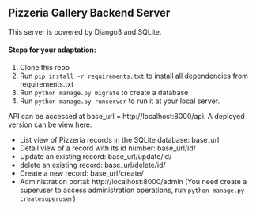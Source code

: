 ## Pizzeria Gallery Backend Server
This server is powered by Django3 and SQLite. 

#### Steps for your adaptation:
1. Clone this repo
2. Run `pip install -r requirements.txt` to install all dependencies from requirements.txt
3. Run `python manage.py migrate` to create a database
4. Run `python manage.py runserver` to run it at your local server.

API can be accessed at base_url = http://localhost:8000/api. A deployed version can be view [here](http://www.pizzavspizza.com/api/). 
- List view of Pizzeria records in the SQLite database: base_url
- Detail view of a record with its id number: base_url/id/
- Update an existing record: base_url/update/id/
- delete an existing record: base_url/delete/id/
- Create a new record: base_url/create/
- Administration portal: http://localhost:8000/admin (You need create a superuser to access administration operations, run `python manage.py createsuperuser`)
